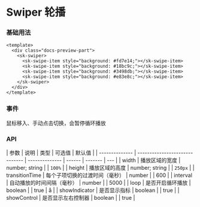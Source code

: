 # Swiper 轮播

### 基础用法

<div class="docs-preview-part">
  <sk-swiper>
    <sk-swipe-item style="background: #fd7e14;"></sk-swipe-item>
    <sk-swipe-item style="background: #18bc9c;"></sk-swipe-item>
    <sk-swipe-item style="background: #3498db;"></sk-swipe-item>
    <sk-swipe-item style="background: #e83e8c;"></sk-swipe-item>
  </sk-swiper>
</div>

```vue
<template>
  <div class="docs-preview-part">
    <sk-swiper>
      <sk-swipe-item style="background: #fd7e14;"></sk-swipe-item>
      <sk-swipe-item style="background: #18bc9c;"></sk-swipe-item>
      <sk-swipe-item style="background: #3498db;"></sk-swipe-item>
      <sk-swipe-item style="background: #e83e8c;"></sk-swipe-item>
    </sk-swiper>
  </div>
</template>
```

### 事件

鼠标移入、手动点击切换，会暂停循环播放

### API

| 参数           | 说明                           | 类型           | 可选值 | 默认值  |
| -------------- | ------------------------------ | -------------- | ------ | ------- | --- |
| width          | 播放区域的宽度                 | number; string |        | `100%`  |
| height         | 播放区域的高度                 | number; string |        | `250px` |
| transitionTime | 每个子项切换的过渡时间（毫秒） | number         |        | 600     |
| interval       | 自动播放的时间间隔（毫秒）     | number         |        | 5000    |
| loop           | 是否开启循环播放               | boolean        |        | true    | å   |
| showIndicator  | 是否显示指标                   | boolean        |        | true    |
| showControl    | 是否显示左右控制器             | boolean        |        | true    |
